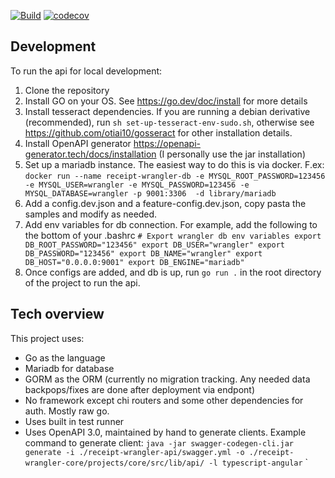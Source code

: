 [![Build](https://github.com/Noah231515/receipt-wrangler-api/actions/workflows/docker-image.yml/badge.svg)](https://github.com/Noah231515/receipt-wrangler-api/actions/workflows/docker-image.yml) [![codecov](https://codecov.io/gh/Receipt-Wrangler/receipt-wrangler-api/graph/badge.svg?token=EUQMLBEKPK)](https://codecov.io/gh/Receipt-Wrangler/receipt-wrangler-api)

## Development

To run the api for local development:

1. Clone the repository
2. Install GO on your OS. See https://go.dev/doc/install for more details
3. Install tesseract dependencies. If you are running a debian derivative (recommended), run `sh set-up-tesseract-env-sudo.sh`, otherwise see https://github.com/otiai10/gosseract for other installation details.
4. Install OpenAPI generator https://openapi-generator.tech/docs/installation (I personally use the jar installation)
5. Set up a mariadb instance. The easiest way to do this is via docker. F.ex: `docker run --name receipt-wrangler-db -e MYSQL_ROOT_PASSWORD=123456 -e MYSQL_USER=wrangler -e MYSQL_PASSWORD=123456 -e MYSQL_DATABASE=wrangler -p 9001:3306  -d library/mariadb`
6. Add a config.dev.json and a feature-config.dev.json, copy pasta the samples and modify as needed.
7. Add env variables for db connection. For example, add the following to the bottom of your .bashrc `# Export wrangler db env variables export DB_ROOT_PASSWORD="123456"
export DB_USER="wrangler"
export DB_PASSWORD="123456"
export DB_NAME="wrangler"
export DB_HOST="0.0.0.0:9001"
export DB_ENGINE="mariadb"`
8. Once configs are added, and db is up, run `go run .` in the root directory of the project to run the api.

## Tech overview

This project uses:

- Go as the language
- Mariadb for database
- GORM as the ORM (currently no migration tracking. Any needed data backpops/fixes are done after deployment via endpont)
- No framework except chi routers and some other dependencies for auth. Mostly raw go.
- Uses built in test runner
- Uses OpenAPI 3.0, maintained by hand to generate clients. Example command to generate client: `java -jar swagger-codegen-cli.jar generate -i ./receipt-wrangler-api/swagger.yml -o ./receipt-wrangler-core/projects/core/src/lib/api/ -l typescript-angular`
  `
